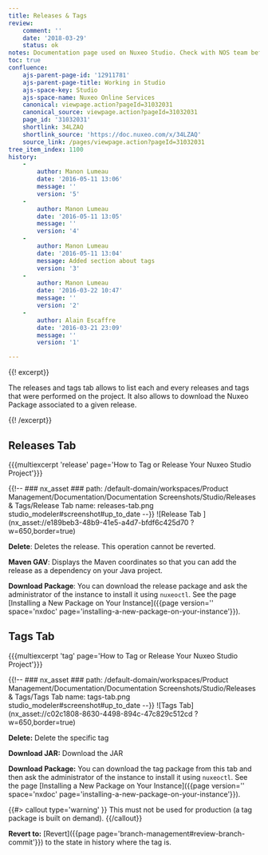 ```yaml
---
title: Releases & Tags
review:
    comment: ''
    date: '2018-03-29'
    status: ok
notes: Documentation page used on Nuxeo Studio. Check with NOS team before deleting or moving.
toc: true
confluence:
    ajs-parent-page-id: '12911781'
    ajs-parent-page-title: Working in Studio
    ajs-space-key: Studio
    ajs-space-name: Nuxeo Online Services
    canonical: viewpage.action?pageId=31032031
    canonical_source: viewpage.action?pageId=31032031
    page_id: '31032031'
    shortlink: 34LZAQ
    shortlink_source: 'https://doc.nuxeo.com/x/34LZAQ'
    source_link: /pages/viewpage.action?pageId=31032031
tree_item_index: 1100
history:
    -
        author: Manon Lumeau
        date: '2016-05-11 13:06'
        message: ''
        version: '5'
    -
        author: Manon Lumeau
        date: '2016-05-11 13:05'
        message: ''
        version: '4'
    -
        author: Manon Lumeau
        date: '2016-05-11 13:04'
        message: Added section about tags
        version: '3'
    -
        author: Manon Lumeau
        date: '2016-03-22 10:47'
        message: ''
        version: '2'
    -
        author: Alain Escaffre
        date: '2016-03-21 23:09'
        message: ''
        version: '1'

---
```

{{! excerpt}}

The releases and tags tab allows to list each and every releases and tags that were performed on the project. It also allows to download the Nuxeo Package associated to a given release.

{{! /excerpt}}

## Releases Tab

{{{multiexcerpt 'release' page='How to Tag or Release Your Nuxeo Studio Project'}}}

{{!--     ### nx_asset ###
    path: /default-domain/workspaces/Product Management/Documentation/Documentation Screenshots/Studio/Releases & Tags/Release Tab
    name: releases-tab.png
    studio_modeler#screenshot#up_to_date
--}}
![Release Tab ](nx_asset://e189beb3-48b9-41e5-a4d7-bfdf6c425d70 ?w=650,border=true)

**Delete**: Deletes the release. This operation cannot be reverted.

**Maven GAV**: Displays the Maven coordinates so that you can add the release as a dependency on your Java project.

**Download Package**: You can download the release package and ask the administrator of the instance to install it using `nuxeoctl`. See the page [Installing a New Package on Your Instance]({{page version='' space='nxdoc' page='installing-a-new-package-on-your-instance'}}).

## Tags Tab

{{{multiexcerpt 'tag' page='How to Tag or Release Your Nuxeo Studio Project'}}}

{{!--     ### nx_asset ###
    path: /default-domain/workspaces/Product Management/Documentation/Documentation Screenshots/Studio/Releases & Tags/Tags Tab
    name: tags-tab.png
    studio_modeler#screenshot#up_to_date
--}}
![Tags Tab](nx_asset://c02c1808-8630-4498-894c-47c829c512cd ?w=650,border=true)

**Delete:** Delete the specific tag

**Download JAR:** Download the JAR

**Download Package:** You can download the tag package from this tab and then ask the administrator of the instance to install it using `nuxeoctl`. See the page [Installing a New Package on Your Instance]({{page version='' space='nxdoc' page='installing-a-new-package-on-your-instance'}}).

{{#> callout type='warning' }}
This must not be used for production (a tag package is built on demand).
{{/callout}}

**Revert to:** [Revert]({{page page='branch-management#review-branch-commit'}}) to the state in history where the tag is.
